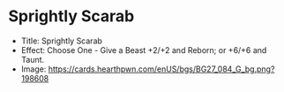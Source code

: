 # Sprightly Scarab
- Title:  Sprightly Scarab
- Effect:  Choose One - Give a Beast +2/+2 and Reborn; or +6/+6 and Taunt.
- Image:  https://cards.hearthpwn.com/enUS/bgs/BG27_084_G_bg.png?198608
